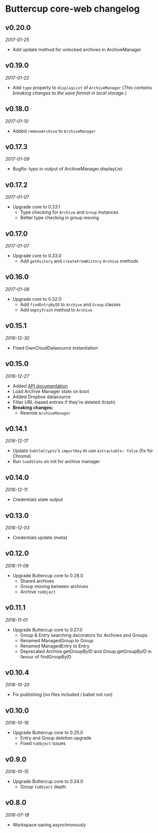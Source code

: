 # Buttercup core-web changelog

## v0.20.0
_2017-01-25_

 * Add update method for unlocked archives in ArchiveManager

## v0.19.0
_2017-01-22_

 * Add `type` property to `displayList` of `ArchiveManager` (_This contains breaking changes to the save format in local storage._)

## v0.18.0
_2017-01-10_

 * Added `removeArchive` to `ArchiveManager`

## v0.17.3
_2017-01-09_

 * Bugfix: typo in output of ArchiveManager.displayList

## v0.17.2
_2017-01-07_

 * Upgrade core to 0.33.1
   * Type checking for `Archive` and `Group` instances
   * Better type checking in group moving

## v0.17.0
_2017-01-07_

 * Upgrade core to 0.33.0
   * Add `getHistory` and `createFromHistory` `Archive` methods

## v0.16.0
_2017-01-06_

 * Upgrade core to 0.32.0
   * Add `findEntryByID` to `Archive` and `Group` classes
   * Add `emptyTrash` method to `Archive`

## v0.15.1
_2016-12-30_

 * Fixed OwnCloudDatasource instantiation

## v0.15.0
_2016-12-27_

 * Added [API documentation](API.md)
 * Load Archive Manager state on boot
 * Added Dropbox datasource
 * Filter URL-based entries if they're deleted (trash)
 * **Breaking changes:**
    * Rewrote `ArchiveManager`

## v0.14.1
_2016-12-17_

 * Update `SubtleCrypto`'s `importKey` to use `extractable: false` (fix for Chrome)
 * Run `loadState` on init for archive manager

## v0.14.0
_2016-12-11_

 * Credentials state output

## v0.13.0
_2016-12-03_

 * Credentials update (meta)

## v0.12.0
_2016-11-08_

 * Upgrade Buttercup core to 0.28.0
   * Shared archives
   * Group moving between archives
   * Archive `toObject` 

## v0.11.1
_2016-11-01_

 * Upgrade Buttercup core to 0.27.0
   * Group & Entry searching decorators for Archives and Groups
   * Renamed ManagedGroup to Group
   * Renamed ManagedEntry to Entry
   * Deprecated Archive.getGroupByID and Group.getGroupByID in favour of findGroupByID

## v0.10.4
_2016-10-20_

 * Fix publishing (no files included / babel not run)

## v0.10.0
_2016-10-16_

 * Upgrade Buttercup core to 0.25.0
    * Entry and Group deletion upgrade
    * Fixed `toObject` issues

## v0.9.0
_2016-10-15_

 * Upgrade Buttercup core to 0.24.0
    * Group `toObject` depth

## v0.8.0
_2016-07-18_

 * Workspace saving asynchronously
